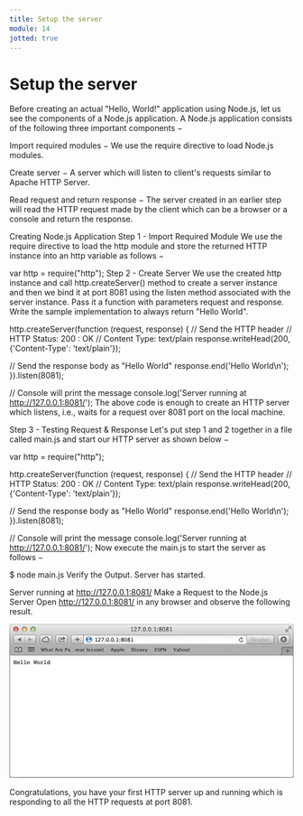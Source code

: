 ```yaml
---
title: Setup the server
module: 14
jotted: true
---
```


# Setup the server

Before creating an actual "Hello, World!" application using Node.js, let us see the components of a Node.js application. A Node.js application consists of the following three important components −

Import required modules − We use the require directive to load Node.js modules.

Create server − A server which will listen to client's requests similar to Apache HTTP Server.

Read request and return response − The server created in an earlier step will read the HTTP request made by the client which can be a browser or a console and return the response.

Creating Node.js Application
Step 1 - Import Required Module
We use the require directive to load the http module and store the returned HTTP instance into an http variable as follows −

var http = require("http");
Step 2 - Create Server
We use the created http instance and call http.createServer() method to create a server instance and then we bind it at port 8081 using the listen method associated with the server instance. Pass it a function with parameters request and response. Write the sample implementation to always return "Hello World".

http.createServer(function (request, response) {
   // Send the HTTP header 
   // HTTP Status: 200 : OK
   // Content Type: text/plain
   response.writeHead(200, {'Content-Type': 'text/plain'});
   
   // Send the response body as "Hello World"
   response.end('Hello World\n');
}).listen(8081);

// Console will print the message
console.log('Server running at http://127.0.0.1:8081/');
The above code is enough to create an HTTP server which listens, i.e., waits for a request over 8081 port on the local machine.

Step 3 - Testing Request & Response
Let's put step 1 and 2 together in a file called main.js and start our HTTP server as shown below −

var http = require("http");

http.createServer(function (request, response) {
   // Send the HTTP header 
   // HTTP Status: 200 : OK
   // Content Type: text/plain
   response.writeHead(200, {'Content-Type': 'text/plain'});
   
   // Send the response body as "Hello World"
   response.end('Hello World\n');
}).listen(8081);

// Console will print the message
console.log('Server running at http://127.0.0.1:8081/');
Now execute the main.js to start the server as follows −

$ node main.js
Verify the Output. Server has started.

Server running at http://127.0.0.1:8081/
Make a Request to the Node.js Server
Open http://127.0.0.1:8081/ in any browser and observe the following result.

<img src="../imgs/nodejs_sample.jpg">

Congratulations, you have your first HTTP server up and running which is responding to all the HTTP requests at port 8081.